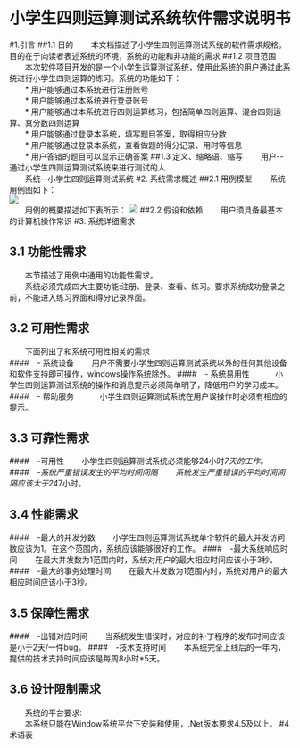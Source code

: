 # 小学生四则运算测试系统软件需求说明书
#1.引言
##1.1 目的
　　本文档描述了小学生四则运算测试系统的软件需求规格。目的在于向读者表述系统的环境，系统的功能和非功能的需求
##1.2 项目范围
　　本次软件项目开发的是一个小学生运算测试系统，使用此系统的用户通过此系统进行小学生四则运算的练习。系统的功能如下：<br>
　　* 用户能够通过本系统进行注册账号<br>
　　* 用户能够通过本系统进行登录账号<br>
　　* 用户能够通过本系统进行四则运算练习，包括简单四则运算、混合四则运算、真分数四则运算<br>
　　* 用户能够通过登录本系统，填写题目答案，取得相应分数<br>
　　* 用户能够通过登录本系统，查看做题的得分记录、用时等信息<br>
　　* 用户答错的题目可以显示正确答案
##1.3 定义、缩略语、缩写
　　用户--通过小学生四则运算测试系统来进行测试的人<br>
　　系统--小学生四则运算测试系统
#2. 系统需求概述
##2.1 用例模型
　　系统用例图如下：<br>
 ![](http://i.imgur.com/DUmGtFP.png)<br>
　　用例的概要描述如下表所示：
![](http://i.imgur.com/lBYRhxR.png)
##2.2 假设和依赖
　　用户须具备最基本的计算机操作常识
#3. 系统详细需求
## 3.1 功能性需求
　　本节描述了用例中通用的功能性需求。<br>
　　系统必须完成四大主要功能:注册、登录、查看、练习。要求系统成功登录之前，不能进入练习界面和得分记录界面。
## 3.2 可用性需求
　　下面列出了和系统可用性相关的需求<br>
####　- 系统设备
  　　用户不需要小学生四则运算测试系统以外的任何其他设备和软件支持即可操作，windows操作系统除外。
####　- 系统易用性
　　　小学生四则运算测试系统的操作和消息提示必须简单明了，降低用户的学习成本。
####　- 帮助服务
　　　小学生四则运算测试系统在用户误操作时必须有相应的提示。
## 3.3 可靠性需求
####　-可用性
　　小学生四则运算测试系统必须能够24小时*7天的工作。
####　-系统严重错误发生的平均时间间隔
　　系统发生严重错误的平均时间间隔应该大于24*7小时。
## 3.4 性能需求
####　-最大的并发分数
　　小学生四则运算测试系统单个软件的最大并发访问数应该为1。在这个范围内，系统应该能够很好的工作。
####　-最大系统响应时间
　　在最大并发数为1范围内时，系统对用户的最大相应时间应该小于3秒。
####　-最大的事务处理时间
　　在最大并发数为1范围内时，系统对用户的最大相应时间应该小于3秒。
## 3.5 保障性需求
####　-出错对应时间
　　当系统发生错误时，对应的补丁程序的发布时间应该是小于2天/一件bug。
####　-技术支持时间
　　本系统完全上线后的一年内，提供的技术支持时间应该是每周8小时*5天。
## 3.6 设计限制需求
　　系统的平台要求:<br>
　　本系统只能在Window系统平台下安装和使用，.Net版本要求4.5及以上。
#4 术语表